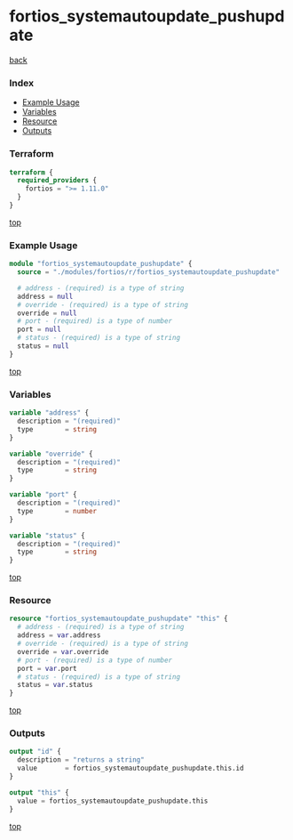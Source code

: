 # fortios_systemautoupdate_pushupdate

[back](../fortios.md)

### Index

- [Example Usage](#example-usage)
- [Variables](#variables)
- [Resource](#resource)
- [Outputs](#outputs)

### Terraform

```terraform
terraform {
  required_providers {
    fortios = ">= 1.11.0"
  }
}
```

[top](#index)

### Example Usage

```terraform
module "fortios_systemautoupdate_pushupdate" {
  source = "./modules/fortios/r/fortios_systemautoupdate_pushupdate"

  # address - (required) is a type of string
  address = null
  # override - (required) is a type of string
  override = null
  # port - (required) is a type of number
  port = null
  # status - (required) is a type of string
  status = null
}
```

[top](#index)

### Variables

```terraform
variable "address" {
  description = "(required)"
  type        = string
}

variable "override" {
  description = "(required)"
  type        = string
}

variable "port" {
  description = "(required)"
  type        = number
}

variable "status" {
  description = "(required)"
  type        = string
}
```

[top](#index)

### Resource

```terraform
resource "fortios_systemautoupdate_pushupdate" "this" {
  # address - (required) is a type of string
  address = var.address
  # override - (required) is a type of string
  override = var.override
  # port - (required) is a type of number
  port = var.port
  # status - (required) is a type of string
  status = var.status
}
```

[top](#index)

### Outputs

```terraform
output "id" {
  description = "returns a string"
  value       = fortios_systemautoupdate_pushupdate.this.id
}

output "this" {
  value = fortios_systemautoupdate_pushupdate.this
}
```

[top](#index)